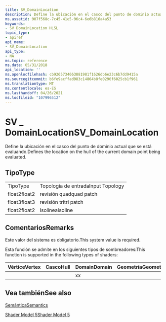 ```yaml
---
title: SV_DomainLocation
description: Define la ubicación en el casco del punto de dominio actual que se está evaluando.
ms.assetid: 907f568c-7c45-41e5-96c4-6e6b816a4a53
keywords:
- SV_DomainLocation HLSL
topic_type:
- apiref
api_name:
- SV_DomainLocation
api_type:
- NA
ms.topic: reference
ms.date: 05/31/2018
api_location: ''
ms.openlocfilehash: cb9265734663881981f1626db6e23c6b7dd9415a
ms.sourcegitcommit: b6fe9acffad983c14864b8fe0296f6025cb1f961
ms.translationtype: MT
ms.contentlocale: es-ES
ms.lasthandoff: 04/26/2021
ms.locfileid: "107996512"
---
```

# <a name="sv_domainlocation"></a><span data-ttu-id="91291-104">SV \_ DomainLocation</span><span class="sxs-lookup"><span data-stu-id="91291-104">SV\_DomainLocation</span></span>

<span data-ttu-id="91291-105">Define la ubicación en el casco del punto de dominio actual que se está evaluando.</span><span class="sxs-lookup"><span data-stu-id="91291-105">Defines the location on the hull of the current domain point being evaluated.</span></span>

## <a name="type"></a><span data-ttu-id="91291-106">Tipo</span><span class="sxs-lookup"><span data-stu-id="91291-106">Type</span></span>



|        |                |
|--------|----------------|
| <span data-ttu-id="91291-107">Tipo</span><span class="sxs-lookup"><span data-stu-id="91291-107">Type</span></span>   | <span data-ttu-id="91291-108">Topología de entrada</span><span class="sxs-lookup"><span data-stu-id="91291-108">Input Topology</span></span> |
| <span data-ttu-id="91291-109">float2</span><span class="sxs-lookup"><span data-stu-id="91291-109">float2</span></span> | <span data-ttu-id="91291-110">revisión quad</span><span class="sxs-lookup"><span data-stu-id="91291-110">quad patch</span></span>     |
| <span data-ttu-id="91291-111">float3</span><span class="sxs-lookup"><span data-stu-id="91291-111">float3</span></span> | <span data-ttu-id="91291-112">revisión tri</span><span class="sxs-lookup"><span data-stu-id="91291-112">tri patch</span></span>      |
| <span data-ttu-id="91291-113">float2</span><span class="sxs-lookup"><span data-stu-id="91291-113">float2</span></span> | <span data-ttu-id="91291-114">Isolínea</span><span class="sxs-lookup"><span data-stu-id="91291-114">isoline</span></span>        |



 

## <a name="remarks"></a><span data-ttu-id="91291-115">Comentarios</span><span class="sxs-lookup"><span data-stu-id="91291-115">Remarks</span></span>

<span data-ttu-id="91291-116">Este valor del sistema es obligatorio.</span><span class="sxs-lookup"><span data-stu-id="91291-116">This system value is required.</span></span>

<span data-ttu-id="91291-117">Esta función se admite en los siguientes tipos de sombreadores:</span><span class="sxs-lookup"><span data-stu-id="91291-117">This function is supported in the following types of shaders:</span></span>



| <span data-ttu-id="91291-118">Vértice</span><span class="sxs-lookup"><span data-stu-id="91291-118">Vertex</span></span> | <span data-ttu-id="91291-119">Casco</span><span class="sxs-lookup"><span data-stu-id="91291-119">Hull</span></span> | <span data-ttu-id="91291-120">Domain</span><span class="sxs-lookup"><span data-stu-id="91291-120">Domain</span></span> | <span data-ttu-id="91291-121">Geometría</span><span class="sxs-lookup"><span data-stu-id="91291-121">Geometry</span></span> | <span data-ttu-id="91291-122">Píxel</span><span class="sxs-lookup"><span data-stu-id="91291-122">Pixel</span></span> | <span data-ttu-id="91291-123">Proceso</span><span class="sxs-lookup"><span data-stu-id="91291-123">Compute</span></span> |
|--------|------|--------|----------|-------|---------|
|        |      | <span data-ttu-id="91291-124">x</span><span class="sxs-lookup"><span data-stu-id="91291-124">x</span></span>      |          |       |         |



 

## <a name="see-also"></a><span data-ttu-id="91291-125">Vea también</span><span class="sxs-lookup"><span data-stu-id="91291-125">See also</span></span>

<dl> <dt>

[<span data-ttu-id="91291-126">Semántica</span><span class="sxs-lookup"><span data-stu-id="91291-126">Semantics</span></span>](dx-graphics-hlsl-semantics.md)
</dt> <dt>

[<span data-ttu-id="91291-127">Shader Model 5</span><span class="sxs-lookup"><span data-stu-id="91291-127">Shader Model 5</span></span>](d3d11-graphics-reference-sm5.md)
</dt> </dl>

 

 




